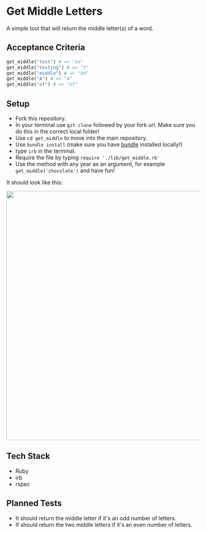 Get Middle Letters
===

A simple tool that will return the middle letter(s) of a word.


Acceptance Criteria
---

```ruby
get_middle("test") # => "es"
get_middle("testing") # => "t"
get_middle("middle") # => "dd"
get_middle("A") # => "A"
get_middle("of") # => "of"
```


Setup
---

- Fork this repository.
- In your terminal use `git clone` followed by your fork url. Make sure you do this in the correct local folder!
- Use `cd get_middle` to move into the main repository.
- Use `bundle install` (make sure you have [bundle](https://github.com/rubygems/bundler) installed locally!)
- type `irb` in the terminal.
- Require the file by typing `require './lib/get_middle.rb'`
- Use the method with any year as an argument, for example `get_middle('chocolate')` and have fun!

It should look like this:

<div><img src="https://i.imgur.com/Mo26hOr.png" width="650"></div>


Tech Stack
---

- Ruby
- irb
- rspec


Planned Tests
---

- It should return the middle letter if it's an odd number of letters.
- If should return the two middle letters if it's an even number of letters.
